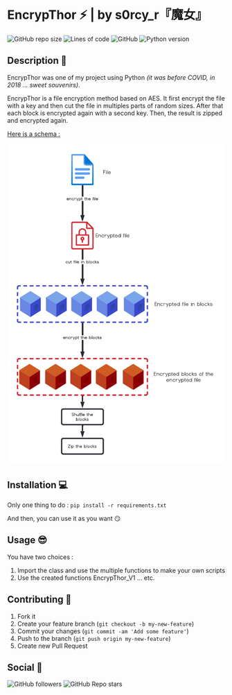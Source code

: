 # EncrypThor :zap: | by s0rcy_r『魔女』

![GitHub repo size](https://img.shields.io/github/repo-size/s0rcy-r/encrypthor?style=for-the-badge)
![Lines of code](https://img.shields.io/tokei/lines/github/s0rcy-r/encrypthor?style=for-the-badge)
![GitHub](https://img.shields.io/github/license/s0rcy-r/encrypthor?style=for-the-badge)
![Python version](https://img.shields.io/badge/Python-v3.9-red?style=for-the-badge)

## Description :closed_book:

EncrypThor was one of my project using Python _(it was before COVID, in 2018 ... sweet souvenirs)_.

EncrypThor is a file encryption method based on AES. It first encrypt the file with a key and then cut the file in multiples parts of random sizes. After that each block is encrypted again with a second key. Then, the result is zipped and encrypted again.

<ins>Here is a schema :</ins>

![Encryption Schema](https://github.com/s0rcy-r/encrypthor/blob/main/static/schema.png)

## Installation :computer:

Only one thing to do :
`pip install -r requirements.txt`

And then, you can use it as you want :smirk:

## Usage :sunglasses:

You have two choices :

1. Import the class and use the multiple functions to make your own scripts
2. Use the created functions EncrypThor_V1 ... etc.

## Contributing :couple:

1. Fork it
2. Create your feature branch (`git checkout -b my-new-feature`)
3. Commit your changes (`git commit -am 'Add some feature'`)
4. Push to the branch (`git push origin my-new-feature`)
5. Create new Pull Request

## Social :baby_chick:

![GitHub followers](https://img.shields.io/github/followers/s0rcy-r?label=Follow%20me&style=social)
![GitHub Repo stars](https://img.shields.io/github/stars/s0rcy-r/encrypthor?style=social)
